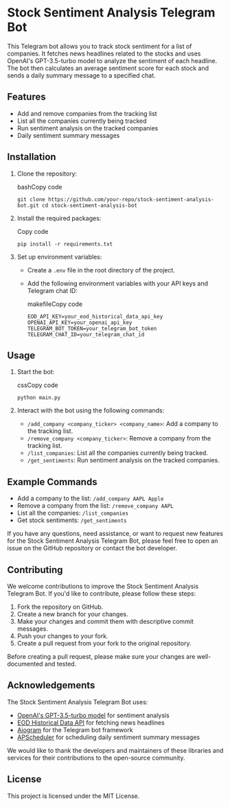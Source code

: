 # Stock Sentiment Analysis Telegram Bot

This Telegram bot allows you to track stock sentiment for a list of companies. It fetches news headlines related to the stocks and uses OpenAI's GPT-3.5-turbo model to analyze the sentiment of each headline. The bot then calculates an average sentiment score for each stock and sends a daily summary message to a specified chat.

## Features

-   Add and remove companies from the tracking list
-   List all the companies currently being tracked
-   Run sentiment analysis on the tracked companies
-   Daily sentiment summary messages

## Installation

1.  Clone the repository:
    
    bashCopy code
    
    `git clone https://github.com/your-repo/stock-sentiment-analysis-bot.git cd stock-sentiment-analysis-bot`
    
2.  Install the required packages:
    
    Copy code
    
    `pip install -r requirements.txt`
    
3.  Set up environment variables:
    
    -   Create a `.env` file in the root directory of the project.
        
    -   Add the following environment variables with your API keys and Telegram chat ID:
        
        makefileCopy code
        
        `EOD_API_KEY=your_eod_historical_data_api_key OPENAI_API_KEY=your_openai_api_key TELEGRAM_BOT_TOKEN=your_telegram_bot_token TELEGRAM_CHAT_ID=your_telegram_chat_id`
        

## Usage

1.  Start the bot:
    
    cssCopy code
    
    `python main.py`
    
2.  Interact with the bot using the following commands:
    
    -   `/add_company <company_ticker> <company_name>`: Add a company to the tracking list.
    -   `/remove_company <company_ticker>`: Remove a company from the tracking list.
    -   `/list_companies`: List all the companies currently being tracked.
    -   `/get_sentiments`: Run sentiment analysis on the tracked companies.

## Example Commands

-   Add a company to the list: `/add_company AAPL Apple`
-   Remove a company from the list: `/remove_company AAPL`
-   List all the companies: `/list_companies`
-   Get stock sentiments: `/get_sentiments`

If you have any questions, need assistance, or want to request new features for the Stock Sentiment Analysis Telegram Bot, please feel free to open an issue on the GitHub repository or contact the bot developer.

## Contributing

We welcome contributions to improve the Stock Sentiment Analysis Telegram Bot. If you'd like to contribute, please follow these steps:

1.  Fork the repository on GitHub.
2.  Create a new branch for your changes.
3.  Make your changes and commit them with descriptive commit messages.
4.  Push your changes to your fork.
5.  Create a pull request from your fork to the original repository.

Before creating a pull request, please make sure your changes are well-documented and tested.

## Acknowledgements

The Stock Sentiment Analysis Telegram Bot uses:

-   [OpenAI's GPT-3.5-turbo model](https://beta.openai.com/docs/models/gpt-3.5-turbo) for sentiment analysis
-   [EOD Historical Data API](https://eodhistoricaldata.com/) for fetching news headlines
-   [Aiogram](https://docs.aiogram.dev/en/latest/index.html) for the Telegram bot framework
-   [APScheduler](https://apscheduler.readthedocs.io/en/stable/) for scheduling daily sentiment summary messages

We would like to thank the developers and maintainers of these libraries and services for their contributions to the open-source community.

## License

This project is licensed under the MIT License.